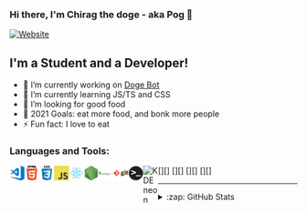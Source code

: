 ### Hi there, I'm Chirag the doge - aka Pog 👋

[![Website](https://img.shields.io/website?label=DogeBoat.xyzl&style=for-the-badge&url=https%3A%2F%2Fdogeboat.xyz)](https://dogeboat.xyz)

## I'm a Student and a Developer!

- 🐶 I’m currently working on [Doge Bot](https://dogeboat.xyz/docs)
- :brain: I’m currently learning JS/TS and CSS
- 🥘 I’m looking for good food
- 🥅 2021 Goals: eat more food, and bonk more people
- ⚡ Fun fact: I love to eat

### Languages and Tools:

[<img align="left" alt="Visual Studio Code" width="26px" src="https://raw.githubusercontent.com/github/explore/80688e429a7d4ef2fca1e82350fe8e3517d3494d/topics/visual-studio-code/visual-studio-code.png" />][vsc]
[<img align="left" alt="HTML5" width="26px" src="https://raw.githubusercontent.com/github/explore/80688e429a7d4ef2fca1e82350fe8e3517d3494d/topics/html/html.png" />][]
[<img align="left" alt="CSS3" width="26px" src="https://raw.githubusercontent.com/github/explore/80688e429a7d4ef2fca1e82350fe8e3517d3494d/topics/css/css.png" />][]
[<img align="left" alt="JavaScript" width="26px" src="https://raw.githubusercontent.com/github/explore/80688e429a7d4ef2fca1e82350fe8e3517d3494d/topics/javascript/javascript.png" />][]
[<img align="left" alt="React" width="26px" src="https://raw.githubusercontent.com/github/explore/80688e429a7d4ef2fca1e82350fe8e3517d3494d/topics/react/react.png" />][r]
[<img align="left" alt="Node.js" width="26px" src="https://raw.githubusercontent.com/github/explore/80688e429a7d4ef2fca1e82350fe8e3517d3494d/topics/nodejs/nodejs.png" />][njs]
[<img align="left" alt="MongoDB" width="26px" src="https://raw.githubusercontent.com/github/explore/80688e429a7d4ef2fca1e82350fe8e3517d3494d/topics/mongodb/mongodb.png" />][mongo]
[<img align="left" alt="Git" width="26px" src="https://raw.githubusercontent.com/github/explore/80688e429a7d4ef2fca1e82350fe8e3517d3494d/topics/git/git.png" />][git]
[<img align="left" alt="Terminal" width="26px" src="https://raw.githubusercontent.com/github/explore/80688e429a7d4ef2fca1e82350fe8e3517d3494d/topics/terminal/terminal.png" />][]
[<img align="left" alt="KDE neon" width="26px" src="https://upload.wikimedia.org/wikipedia/commons/f/f7/Neon-logo.svg" />][neon]
<br/>

---
<details>
  <summary>:zap: GitHub Stats</summary>

  <img align="left" alt="chirag350's GitHub Stats" src="https://github-readme-stats.codestackr.vercel.app/api?username=chirag350&show_icons=true&hide_border=true" />

</details>

[vsc]: https://code.visualstudio.com
[r]: https://reactjs.org/
[njs]: https://nodejs.org/
[mongo]: https://mongodb.com/
[git]: https://git-scm.com/
[github]: https://github.com/
[neon]: https://neon.kde.org/
